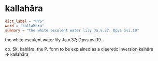# kallahāra

``` toml
dict_label = "PTS"
word = "kallahāra"
summary = "the white esculent water lily Ja.v.37; Dpvs.xvi.19"
```

the white esculent water lily Ja.v.37; Dpvs.xvi.19.

cp. Sk. kahlāra, the P. form to be explained as a diaeretic inversion kalhāra → kallahāra

